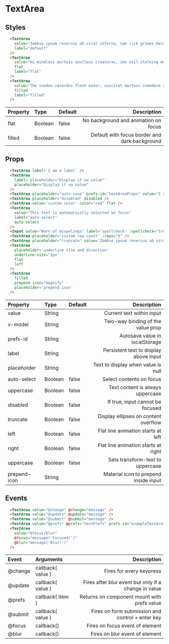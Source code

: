 # TextArea

## Styles 

```html
  <TextArea
    value="Zombie ipsum reversus ab viral inferno, nam rick grimes malum cerebro. De carne lumbering animata corpora quaeritis. Summus brains sit​​, morbo vel maleficia? De apocalypsi gorger omero undead survivor dictum mauris."
    label="default"
  />
  <TextArea
    value="Hi mindless mortuis soulless creaturas, imo evil stalking monstra adventus resi dentevil vultus comedat cerebella viventium. Qui animated corpse, cricket bat max brucks terribilem incessu zomby. The voodoo sacerdos flesh eater, suscitat mortuos comedere carnem virus."
    flat
    label="flat"
  />
  <TextArea
    value="The voodoo sacerdos flesh eater, suscitat mortuos comedere carnem virus. Zonbi tattered for solum oculi eorum defunctis go lum cerebro. Nescio brains an Undead zombies. Sicut malus putrid voodoo horror. Nigh tofth eliv ingdead."
    filled
    label="filled"
  />
```

| Property | Type | Default | Description |
|:---|:---|:---| ---:|
| flat | Boolean | false | No background and animation on focus |
| filled | Boolean | false | Default with focus border and dark background |

## Props 

```html
  <TextArea label='I am a label' />
  <TextArea
    label='placeholder="Display if no value"'
    placeholder="Display if no value"
  />
  <TextArea placeholder="auto-save" prefs-id="textAreaProps" value="I autosave on update" />
  <TextArea placeholder="disabled" disabled />
  <TextArea value='custom color' color="red" flat />
  <TextArea 
    value="This text is automatically selected on focus" 
    label="auto-select" 
    auto-select 
  />
  <Input value="Warn of mispelings" label='spellcheck' :spellcheck="true" />
  <TextArea placeholder='custom row count' :rows="5" />
  <TextArea placeholder="truncate" value='Zombie ipsum reversus ab viral inferno, nam rick grimes malum cerebro. De carne lumbering animata corpora quaeritis. Summus brains sit​​, morbo vel maleficia? De apocalypsi gorger omero undead survivor dictum mauris.' color="red" />
  <TextArea
    placeholder='underline size and direction'
    underline-size="2px"
    flat
    left
  />
  <TextArea
    filled
    prepend-icon="magnify"
    placeholder='prepend icon'
  />
```

| Property | Type | Default | Description |
|:---|:---|:---| ---:|
| value | String |  | Current text within input |
| v-model | String |  | Two-way binding of the value prop |
| prefs-id | String |  | Autosave value in localStorage |
| label | String |  | Persistent text to display above input |
| placeholder | String |  | Text to display when value is null |
| auto-select | Boolean | false | Select contents on focus |
| uppercase | Boolean | false | Text content is always uppercase |
| disabled | Boolean | false | If true, input cannot be focused |
| truncate | Boolean | false | Display ellipses on content overflow |
| left | Boolean | false | Flat line animation starts at left |
| right | Boolean | false | Flat line animation starts at right |
| uppercase | Boolean | false | Sets transform-text to uppercase |
| prepend-icon | String |  | Material icon to prepend inside input |

## Events 

```html
  <TextArea value="@change" @change="message" />
  <TextArea value="@update" @update="message" />
  <TextArea value="@submit" @submit="message" />
  <TextArea value="@prefs" @prefs="testPrefs" prefs-id="exampleTextAreaEvent" />
  <TextArea
    value="@focus/blur"
    @focus="message('Focused!')"
    @blur="message('Blur!')"
  />
```

| Event | Arguments | Description |
|:---|:---| ---:|
| @change | callback( value ) | Fires for every keypress |
| @update | callback( value ) | Fires after blur event but only if a change in value |
| @prefs | callback( item ) | Returns on component mount with prefs value |
| @submit | callback( value ) | Fires on form submission and control + enter key |
| @focus | callback() | Fires on focus event of element |
| @blur | callback() | Fires on blur event of element |

